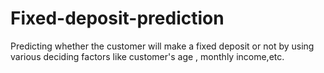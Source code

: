 # Fixed-deposit-prediction
Predicting whether the customer will make a fixed deposit or not by using various deciding factors like customer's age , monthly income,etc.
